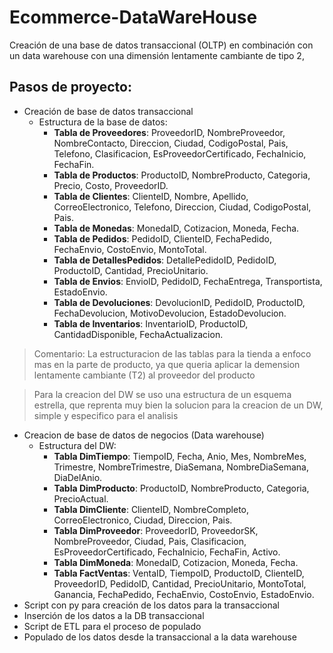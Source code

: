 # Ecommerce-DataWareHouse
Creación de una base de datos transaccional (OLTP) en combinación con un data warehouse con una dimensión lentamente cambiante de tipo 2,
  ## Pasos de proyecto:
- Creación de base de datos transaccional
  - Estructura de la base de datos:
    - **Tabla de Proveedores**: ProveedorID, NombreProveedor, NombreContacto, Direccion, Ciudad, CodigoPostal, Pais, Telefono, Clasificacion, EsProveedorCertificado, FechaInicio, FechaFin.
    - **Tabla de Productos**: ProductoID, NombreProducto, Categoria, Precio, Costo, ProveedorID.
    - **Tabla de Clientes**: ClienteID, Nombre, Apellido, CorreoElectronico, Telefono, Direccion, Ciudad, CodigoPostal, Pais.
    - **Tabla de Monedas**: MonedaID, Cotizacion, Moneda, Fecha.
    - **Tabla de Pedidos**: PedidoID, ClienteID, FechaPedido, FechaEnvio, CostoEnvio, MontoTotal.
    - **Tabla de DetallesPedidos**: DetallePedidoID, PedidoID, ProductoID, Cantidad, PrecioUnitario.
    - **Tabla de Envios**: EnvioID, PedidoID, FechaEntrega, Transportista, EstadoEnvio.
    - **Tabla de Devoluciones**: DevolucionID, PedidoID, ProductoID, FechaDevolucion, MotivoDevolucion, EstadoDevolucion.
    - **Tabla de Inventarios**: InventarioID, ProductoID, CantidadDisponible, FechaActualizacion.
> Comentario: La estructuracion de las tablas para la tienda 
a enfoco mas en la parte de producto, ya que queria aplicar
 la demension lentamente cambiante (T2) al proveedor del 
 producto

> Para la creacion del DW se uso una estructura de un esquema
estrella, que reprenta muy bien la solucion para la 
creacion de un DW, simple y especifico para el analisis
- Creacion de base de datos de negocios (Data warehouse)
  - Estructura del DW:
    - **Tabla DimTiempo**: TiempoID, Fecha, Anio, Mes, NombreMes, Trimestre, NombreTrimestre, DiaSemana, NombreDiaSemana, DiaDelAnio.
    - **Tabla DimProducto**: ProductoID, NombreProducto, Categoria, PrecioActual.
    - **Tabla DimCliente**: ClienteID, NombreCompleto, CorreoElectronico, Ciudad, Direccion, Pais.
    - **Tabla DimProveedor**: ProveedorID, ProveedorSK, NombreProveedor, Ciudad, Pais, Clasificacion, EsProveedorCertificado, FechaInicio, FechaFin, Activo.
    - **Tabla DimMoneda**: MonedaID, Cotizacion, Moneda, Fecha.
    - **Tabla FactVentas**: VentaID, TiempoID, ProductoID, ClienteID, ProveedorID, PedidoID, Cantidad, PrecioUnitario, MontoTotal, Ganancia, FechaPedido, FechaEnvio, CostoEnvio, EstadoEnvio.
- Script con py para creación de los datos para la transaccional
- Inserción de los datos a la DB transaccional
- Script de ETL para el proceso de populado
- Populado de los datos desde la transaccional a la data warehouse
